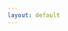 ```yaml
---
layout: default
---
```


<html lang="en-US">
    <head>
    <meta charset="UTF-8">
    <title> SPP 1962 Fall School on Optimization under Uncertainty </title>
    <meta name="viewport" content="width=device-width, initial-scale=1">
    <meta name="theme-color" content="#157878">
    <link href='https://fonts.googleapis.com/css?family=Open+Sans:400,700' rel='stylesheet' type='text/css'>
    <link rel="stylesheet" type="text/css" href="css/normalize.css" media="screen">
    <link rel="stylesheet" type="text/css" href="css/cayman.css" media="screen">
    <link rel="stylesheet" type="text/css" href="css/github-light.css" media="screen">
  </head>
  
  <body>

  </body>
</html>

